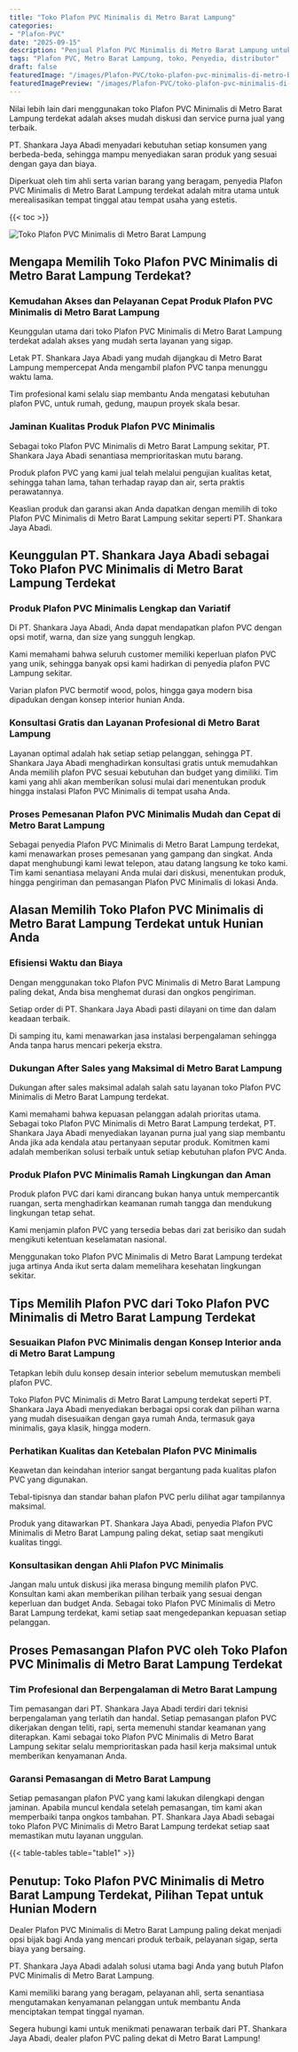 ```yaml
---
title: "Toko Plafon PVC Minimalis di Metro Barat Lampung"
categories:
- "Plafon-PVC"
date: "2025-09-15"
description: "Penjual Plafon PVC Minimalis di Metro Barat Lampung untuk hunian, kantor, serta toko. Material unggulan, variasi motif, variasi warna modern, dengan layanan penempatan dikerjakan oleh tenaga ahli ahli dan garansi resmi!|Servis penjualan Plafon PVC Minimalis di Metro Barat Lampung bagi keperluan rumah, kantor, atau toko, dengan plafon terbaik dan penempatan oleh teknisi berpengalaman dan garansi resmi.|Pilihan Plafon PVC Minimalis di Metro Barat Lampung yang terbukti bagi rumah, office, serta ritel, dengan produk terbaik dan instalasi ditangani oleh tim ahli dan jaminan resmi.|Penjualan Plafon PVC Minimalis di Metro Barat Lampung untuk hunian, kantor, serta gerai, beserta produk berkualitas dan instalasi ditangani oleh tim ahli, dilengkapi dengan garansi resmi.}"
tags: "Plafon PVC, Metro Barat Lampung, toko, Penyedia, distributor"
draft: false
featuredImage: "/images/Plafon-PVC/toko-plafon-pvc-minimalis-di-metro-barat-lampung.png"
featuredImagePreview: "/images/Plafon-PVC/toko-plafon-pvc-minimalis-di-metro-barat-lampung.png"
---
```


Nilai lebih lain dari menggunakan toko Plafon PVC Minimalis di Metro Barat Lampung terdekat adalah akses mudah diskusi dan service purna jual yang terbaik.

PT. Shankara Jaya Abadi menyadari kebutuhan setiap konsumen yang berbeda-beda, sehingga mampu menyediakan saran produk yang sesuai dengan gaya dan biaya.

Diperkuat oleh tim ahli serta varian barang yang beragam, penyedia Plafon PVC Minimalis di Metro Barat Lampung terdekat adalah mitra utama untuk merealisasikan tempat tinggal atau tempat usaha yang estetis.

{{< toc >}}

![Toko Plafon PVC Minimalis di Metro Barat Lampung](/images/Plafon-PVC/Toko-Plafon-PVC-Minimalis-di-Metro-Barat-Lampung.png)

## Mengapa Memilih Toko Plafon PVC Minimalis di Metro Barat Lampung Terdekat?

### Kemudahan Akses dan Pelayanan Cepat Produk Plafon PVC Minimalis di Metro Barat Lampung

Keunggulan utama dari toko Plafon PVC Minimalis di Metro Barat Lampung terdekat adalah akses yang mudah serta layanan yang sigap.

Letak PT. Shankara Jaya Abadi yang mudah dijangkau di Metro Barat Lampung mempercepat Anda mengambil plafon PVC tanpa menunggu waktu lama.

Tim profesional kami selalu siap membantu Anda mengatasi kebutuhan plafon PVC, untuk rumah, gedung, maupun proyek skala besar.

### Jaminan Kualitas Produk Plafon PVC Minimalis

Sebagai toko Plafon PVC Minimalis di Metro Barat Lampung sekitar, PT. Shankara Jaya Abadi senantiasa memprioritaskan mutu barang.

Produk plafon PVC yang kami jual telah melalui pengujian kualitas ketat, sehingga tahan lama, tahan terhadap rayap dan air, serta praktis perawatannya.

Keaslian produk dan garansi akan Anda dapatkan dengan memilih di toko Plafon PVC Minimalis di Metro Barat Lampung sekitar seperti PT. Shankara Jaya Abadi.

## Keunggulan PT. Shankara Jaya Abadi sebagai Toko Plafon PVC Minimalis di Metro Barat Lampung Terdekat

### Produk Plafon PVC Minimalis Lengkap dan Variatif

Di PT. Shankara Jaya Abadi, Anda dapat mendapatkan plafon PVC dengan opsi motif, warna, dan size yang sungguh lengkap.

Kami memahami bahwa seluruh customer memiliki keperluan plafon PVC yang unik, sehingga banyak opsi kami hadirkan di penyedia plafon PVC Lampung sekitar.

Varian plafon PVC bermotif wood, polos, hingga gaya modern bisa dipadukan dengan konsep interior hunian Anda.

### Konsultasi Gratis dan Layanan Profesional di Metro Barat Lampung

Layanan optimal adalah hak setiap setiap pelanggan, sehingga PT. Shankara Jaya Abadi menghadirkan konsultasi gratis untuk memudahkan Anda memilih plafon PVC sesuai kebutuhan dan budget yang dimiliki. Tim kami yang ahli akan memberikan solusi mulai dari menentukan produk hingga instalasi Plafon PVC Minimalis di tempat usaha Anda.

### Proses Pemesanan Plafon PVC Minimalis Mudah dan Cepat di Metro Barat Lampung

Sebagai penyedia Plafon PVC Minimalis di Metro Barat Lampung terdekat, kami menawarkan proses pemesanan yang gampang dan singkat. Anda dapat menghubungi kami lewat telepon, atau datang langsung ke toko kami. Tim kami senantiasa melayani Anda mulai dari diskusi, menentukan produk, hingga pengiriman dan pemasangan Plafon PVC Minimalis di lokasi Anda.

## Alasan Memilih Toko Plafon PVC Minimalis di Metro Barat Lampung Terdekat untuk Hunian Anda

### Efisiensi Waktu dan Biaya

Dengan menggunakan toko Plafon PVC Minimalis di Metro Barat Lampung paling dekat, Anda bisa menghemat durasi dan ongkos pengiriman.

Setiap order di PT. Shankara Jaya Abadi pasti dilayani on time dan dalam keadaan terbaik.

Di samping itu, kami menawarkan jasa instalasi berpengalaman sehingga Anda tanpa harus mencari pekerja ekstra.

### Dukungan After Sales yang Maksimal di Metro Barat Lampung

Dukungan after sales maksimal adalah salah satu layanan toko Plafon PVC Minimalis di Metro Barat Lampung terdekat.

Kami memahami bahwa kepuasan pelanggan adalah prioritas utama. Sebagai toko Plafon PVC Minimalis di Metro Barat Lampung terdekat, PT. Shankara Jaya Abadi menyediakan layanan purna jual yang siap membantu Anda jika ada kendala atau pertanyaan seputar produk. Komitmen kami adalah memberikan solusi terbaik untuk setiap kebutuhan plafon PVC Anda.

### Produk Plafon PVC Minimalis Ramah Lingkungan dan Aman

Produk plafon PVC dari kami dirancang bukan hanya untuk mempercantik ruangan, serta menghadirkan keamanan rumah tangga dan mendukung lingkungan tetap sehat.

Kami menjamin plafon PVC yang tersedia bebas dari zat berisiko dan sudah mengikuti ketentuan keselamatan nasional.

Menggunakan toko Plafon PVC Minimalis di Metro Barat Lampung terdekat juga artinya Anda ikut serta dalam memelihara kesehatan lingkungan sekitar.

## Tips Memilih Plafon PVC dari Toko Plafon PVC Minimalis di Metro Barat Lampung Terdekat

### Sesuaikan Plafon PVC Minimalis dengan Konsep Interior anda di Metro Barat Lampung

Tetapkan lebih dulu konsep desain interior sebelum memutuskan membeli plafon PVC.

Toko Plafon PVC Minimalis di Metro Barat Lampung terdekat seperti PT. Shankara Jaya Abadi menyediakan berbagai opsi corak dan pilihan warna yang mudah disesuaikan dengan gaya rumah Anda, termasuk gaya minimalis, gaya klasik, hingga modern.

### Perhatikan Kualitas dan Ketebalan Plafon PVC Minimalis

Keawetan dan keindahan interior sangat bergantung pada kualitas plafon PVC yang digunakan.

Tebal-tipisnya dan standar bahan plafon PVC perlu dilihat agar tampilannya maksimal.

Produk yang ditawarkan PT. Shankara Jaya Abadi, penyedia Plafon PVC Minimalis di Metro Barat Lampung paling dekat, setiap saat mengikuti kualitas tinggi.

### Konsultasikan dengan Ahli Plafon PVC Minimalis

Jangan malu untuk diskusi jika merasa bingung memilih plafon PVC. Konsultan kami akan memberikan pilihan terbaik yang sesuai dengan keperluan dan budget Anda. Sebagai toko Plafon PVC Minimalis di Metro Barat Lampung terdekat, kami setiap saat mengedepankan kepuasan setiap pelanggan.

## Proses Pemasangan Plafon PVC oleh Toko Plafon PVC Minimalis di Metro Barat Lampung Terdekat

### Tim Profesional dan Berpengalaman di Metro Barat Lampung

Tim pemasangan dari PT. Shankara Jaya Abadi terdiri dari teknisi berpengalaman yang terlatih dan handal. Setiap pemasangan plafon PVC dikerjakan dengan teliti, rapi, serta memenuhi standar keamanan yang diterapkan. Kami sebagai toko Plafon PVC Minimalis di Metro Barat Lampung sekitar selalu memprioritaskan pada hasil kerja maksimal untuk memberikan kenyamanan Anda.

### Garansi Pemasangan di Metro Barat Lampung

Setiap pemasangan plafon PVC yang kami lakukan dilengkapi dengan jaminan. Apabila muncul kendala setelah pemasangan, tim kami akan memperbaiki tanpa ongkos tambahan. PT. Shankara Jaya Abadi sebagai toko Plafon PVC Minimalis di Metro Barat Lampung terdekat setiap saat memastikan mutu layanan unggulan.

{{< table-tables table="table1" >}}

## Penutup: Toko Plafon PVC Minimalis di Metro Barat Lampung Terdekat, Pilihan Tepat untuk Hunian Modern

Dealer Plafon PVC Minimalis di Metro Barat Lampung paling dekat menjadi opsi bijak bagi Anda yang mencari produk terbaik, pelayanan sigap, serta biaya yang bersaing.

PT. Shankara Jaya Abadi adalah solusi utama bagi Anda yang butuh Plafon PVC Minimalis di Metro Barat Lampung.

Kami memiliki barang yang beragam, pelayanan ahli, serta senantiasa mengutamakan kenyamanan pelanggan untuk membantu Anda menciptakan tempat tinggal nyaman.

Segera hubungi kami untuk menikmati penawaran terbaik dari PT. Shankara Jaya Abadi, dealer plafon PVC paling dekat di Metro Barat Lampung!
